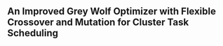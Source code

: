 ## An Improved Grey Wolf Optimizer with Flexible Crossover and Mutation for Cluster Task Scheduling

